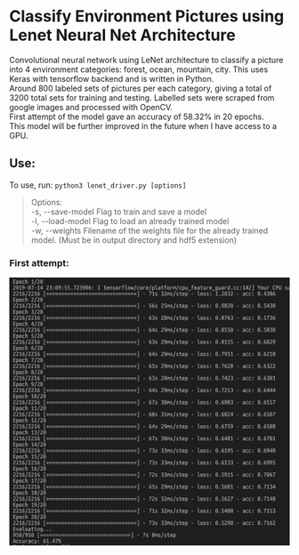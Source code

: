 # Classify Environment Pictures using Lenet Neural Net Architecture
Convolutional neural network using LeNet architecture to classify a picture into 4 environment categories: forest, ocean, mountain, city. This uses Keras with tensorflow backend and is written in Python.  
Around 800 labeled sets of pictures per each category, giving a total of 3200 total sets for training and testing. Labelled sets were scraped from google images and processed with OpenCV.  
First attempt of the model gave an accuracy of 58.32% in 20 epochs.  
This model will be further improved in the future when I have access to a GPU.  

## Use:
To use, run: `python3 lenet_driver.py [options]`  
>Options:  
    -s, --save-model    Flag to train and save a model  
    -l, --load-model    Flag to load an already trained model  
    -w, --weights       Filename of the weights file for the already trained model. (Must be in output directory and hdf5 extension)  

### First attempt:
![alt text](screenshots/first_attempt.png)